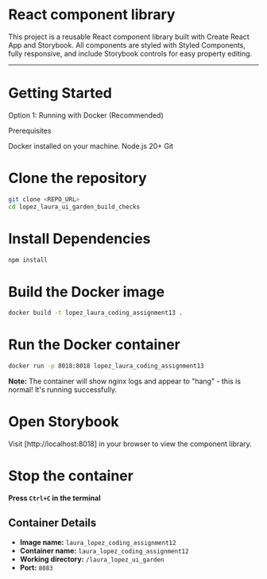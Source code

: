 # React component library

This project is a reusable React component library built with Create React App and Storybook. 
All components are styled with Styled Components, fully responsive, and include Storybook controls for easy property editing.

---

# Getting Started

Option 1: Running with Docker (Recommended)

Prerequisites

Docker installed on your machine.
Node.js 20+
Git

# Clone the repository

```sh
git clone <REPO_URL>
cd lopez_laura_ui_garden_build_checks
```

# Install Dependencies
```sh
npm install
```

# Build the Docker image

```sh
docker build -t lopez_laura_coding_assignment13 .
```

# Run the Docker container


```sh
docker run -p 8018:8018 lopez_laura_coding_assignment13

```

**Note:** The container will show nginx logs and appear to "hang" - this is normal! It's running successfully.

# Open Storybook

Visit [http://localhost:8018] in your browser to view the component library.

# Stop the container

**Press `Ctrl+C` in the terminal**

## Container Details

- **Image name:** `laura_lopez_coding_assignment12`
- **Container name:** `laura_lopez_coding_assignment12`
- **Working directory:** `/laura_lopez_ui_garden`
- **Port:** `8083`